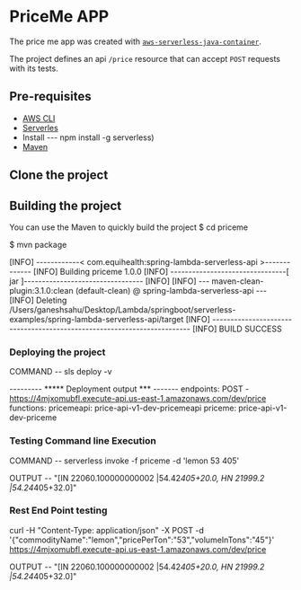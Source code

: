 # PriceMe APP
The price me app was created with [`aws-serverless-java-container`](https://github.com/awslabs/aws-serverless-java-container).


The project defines an api `/price` resource that can accept `POST` requests with its tests.

## Pre-requisites
* [AWS CLI](https://aws.amazon.com/cli/)
* [Serverles](https://www.serverless.com/)
* Install ---  npm install -g serverless)
* [Maven](https://maven.apache.org/)

## Clone the project

## Building the project
You can use the Maven to quickly build the project
$ cd priceme

$ mvn  package


[INFO] ------------< com.equihealth:spring-lambda-serverless-api >-------------
[INFO] Building priceme 1.0.0
[INFO] --------------------------------[ jar ]---------------------------------
[INFO]
[INFO] --- maven-clean-plugin:3.1.0:clean (default-clean) @ spring-lambda-serverless-api ---
[INFO] Deleting /Users/ganeshsahu/Desktop/Lambda/springboot/serverless-examples/spring-lambda-serverless-api/target
[INFO] ------------------------------------------------------------------------
[INFO] BUILD SUCCESS


### Deploying the project
COMMAND -- sls deploy -v

--------- *****  Deployment output *** -------
endpoints:
  POST - https://4mjxomubfl.execute-api.us-east-1.amazonaws.com/dev/price
functions:
  pricemeapi: price-api-v1-dev-pricemeapi
  priceme: price-api-v1-dev-priceme
  


###  Testing Command line Execution

COMMAND -- serverless invoke -f priceme -d 'lemon 53 405'

OUTPUT -- "[IN  22060.100000000002 |54.42*405+20.0, HN  21999.2 |54.24*405+32.0]"


###  Rest End Point testing
curl -H "Content-Type: application/json" -X POST -d '{"commodityName":"lemon","pricePerTon":"53","volumeInTons":"45"}' https://4mjxomubfl.execute-api.us-east-1.amazonaws.com/dev/price

OUTPUT -- "[IN  22060.100000000002 |54.42*405+20.0, HN  21999.2 |54.24*405+32.0]"


